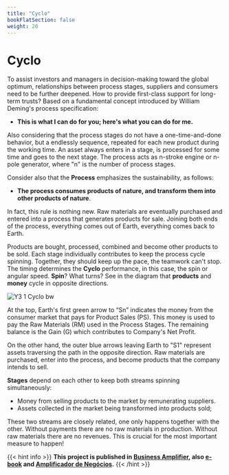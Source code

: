 ```yaml
---
title: "Cyclo"
bookFlatSection: false
weight: 20
---
```


# Cyclo

To assist investors and managers in decision-making toward the global optimum, relationships between process stages, suppliers and consumers need to be further deepened. How to provide first-class support for long-term trusts? Based on a fundamental concept introduced by William Deming's process specification:

- **This is what I can do for you; here's what you can do for me.**

Also considering that the process stages do not have a one-time-and-done behavior, but a endlessly sequence, repeated for each new product during the working time. An asset always enters in a stage, is processed for some time and goes to the next stage. The process acts as n-stroke engine or n-pole generator, where "n" is the number of process stages.

Consider also that the **Process** emphasizes the sustainability, as follows:

- **The process consumes products of nature, and transform them into other products of nature**.

In fact, this rule is nothing new. Raw materials are eventually purchased and entered into a process that generates products for sale. Joining both
ends of the process, everything comes out of Earth, everything comes back to Earth.

Products are bought, processed, combined and become other products to be sold. Each stage individually contributes to keep the process cycle spinning. Together, they  should keep up the pace, the teamwork can't stop. The timing determines the **Cyclo** performance, in this case, the spin or angular speed. **Spin**? What turns? See in the diagram that **products** and **money** cycle in opposite directions.

![Y3 1 Cyclo bw](https://user-images.githubusercontent.com/86032/79046804-5dd41d00-7be9-11ea-9239-780095caaffb.png)

At the top, Earth's first green arrow to “Sn” indicates the money from the consumer market that pays for Product Sales (PS). This money is used to pay the Raw Materials (RM) used in the Process Stages. The remaining balance is the Gain (G) which contributes to Company's Net Profit.

On the other hand, the outer blue arrows leaving Earth to "S1" represent assets traversing the path in the opposite direction. Raw materials are purchased, enter into the process, and become products that the company intends to sell.

**Stages** depend on each other to keep both streams spinning simultaneously:

- Money from selling products to the market by remunerating suppliers.
- Assets collected in the market being transformed into products sold;

These two streams are closely related, one only happens together with the other. Without payments there are no raw materials in production. Without raw materials there are no revenues. This is crucial for the most important measure to happen!

{{< hint info >}}
**This project is published in [Business Amplifier](https://www.amazon.com/Business-Amplifier-M-Sc-Motta-Lopes/dp/B083XGK14Q), also [e-book](https://www.amazon.com/Business-Amplifier-Jose-Motta-Lopes-ebook-dp-B086L6V6QY/dp/B086L6V6QY/) and [Amplificador de Negócios](https://www.amazon.com/M-Sc-Jose-Motta-Lopes/dp/8592301009).**
{{< /hint >}}
